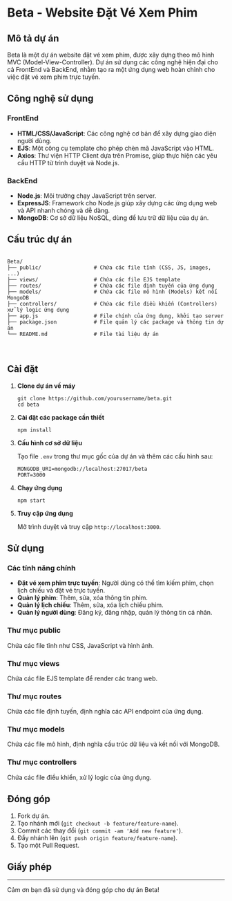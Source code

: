 <h1>Beta - Website Đặt Vé Xem Phim</h1>
    <h2>Mô tả dự án</h2>
    <p>Beta là một dự án website đặt vé xem phim, được xây dựng theo mô hình MVC (Model-View-Controller). Dự án sử dụng các công nghệ hiện đại cho cả FrontEnd và BackEnd, nhằm tạo ra một ứng dụng web hoàn chỉnh cho việc đặt vé xem phim trực tuyến.</p>
    <h2>Công nghệ sử dụng</h2>
    <h3>FrontEnd</h3>
    <ul>
        <li><strong>HTML/CSS/JavaScript</strong>: Các công nghệ cơ bản để xây dựng giao diện người dùng.</li>
        <li><strong>EJS</strong>: Một công cụ template cho phép chèn mã JavaScript vào HTML.</li>
        <li><strong>Axios</strong>: Thư viện HTTP Client dựa trên Promise, giúp thực hiện các yêu cầu HTTP từ trình duyệt và Node.js.</li>
    </ul>
    <h3>BackEnd</h3>
    <ul>
        <li><strong>Node.js</strong>: Môi trường chạy JavaScript trên server.</li>
        <li><strong>ExpressJS</strong>: Framework cho Node.js giúp xây dựng các ứng dụng web và API nhanh chóng và dễ dàng.</li>
        <li><strong>MongoDB</strong>: Cơ sở dữ liệu NoSQL, dùng để lưu trữ dữ liệu của dự án.</li>
    </ul>
    <h2>Cấu trúc dự án</h2>
    <pre>
<code>
Beta/
├── public/                 # Chứa các file tĩnh (CSS, JS, images, ...)
├── views/                  # Chứa các file EJS template
├── routes/                 # Chứa các file định tuyến của ứng dụng
├── models/                 # Chứa các file mô hình (Models) kết nối MongoDB
├── controllers/            # Chứa các file điều khiển (Controllers) xử lý logic ứng dụng
├── app.js                  # File chính của ứng dụng, khởi tạo server
├── package.json            # File quản lý các package và thông tin dự án
└── README.md               # File tài liệu dự án
</code>
    </pre>
    <h2>Cài đặt</h2>
    <ol>
        <li><strong>Clone dự án về máy</strong>
            <pre><code>git clone https://github.com/yourusername/beta.git
cd beta</code></pre>
        </li>
        <li><strong>Cài đặt các package cần thiết</strong>
            <pre><code>npm install</code></pre>
        </li>
        <li><strong>Cấu hình cơ sở dữ liệu</strong>
            <p>Tạo file <code>.env</code> trong thư mục gốc của dự án và thêm các cấu hình sau:</p>
            <pre><code>MONGODB_URI=mongodb://localhost:27017/beta
PORT=3000</code></pre>
        </li>
        <li><strong>Chạy ứng dụng</strong>
            <pre><code>npm start</code></pre>
        </li>
        <li><strong>Truy cập ứng dụng</strong>
            <p>Mở trình duyệt và truy cập <code>http://localhost:3000</code>.</p>
        </li>
    </ol>
    <h2>Sử dụng</h2>
    <h3>Các tính năng chính</h3>
    <ul>
        <li><strong>Đặt vé xem phim trực tuyến</strong>: Người dùng có thể tìm kiếm phim, chọn lịch chiếu và đặt vé trực tuyến.</li>
        <li><strong>Quản lý phim</strong>: Thêm, sửa, xóa thông tin phim.</li>
        <li><strong>Quản lý lịch chiếu</strong>: Thêm, sửa, xóa lịch chiếu phim.</li>
        <li><strong>Quản lý người dùng</strong>: Đăng ký, đăng nhập, quản lý thông tin cá nhân.</li>
    </ul>
    <h3>Thư mục public</h3>
    <p>Chứa các file tĩnh như CSS, JavaScript và hình ảnh.</p>
    <h3>Thư mục views</h3>
    <p>Chứa các file EJS template để render các trang web.</p>
    <h3>Thư mục routes</h3>
    <p>Chứa các file định tuyến, định nghĩa các API endpoint của ứng dụng.</p>
    <h3>Thư mục models</h3>
    <p>Chứa các file mô hình, định nghĩa cấu trúc dữ liệu và kết nối với MongoDB.</p>
    <h3>Thư mục controllers</h3>
    <p>Chứa các file điều khiển, xử lý logic của ứng dụng.</p>
    <h2>Đóng góp</h2>
    <ol>
        <li>Fork dự án.</li>
        <li>Tạo nhánh mới (<code>git checkout -b feature/feature-name</code>).</li>
        <li>Commit các thay đổi (<code>git commit -am 'Add new feature'</code>).</li>
        <li>Đẩy nhánh lên (<code>git push origin feature/feature-name</code>).</li>
        <li>Tạo một Pull Request.</li>
    </ol>
    <h2>Giấy phép</h2>
    <hr>
    <p>Cảm ơn bạn đã sử dụng và đóng góp cho dự án Beta!</p>
